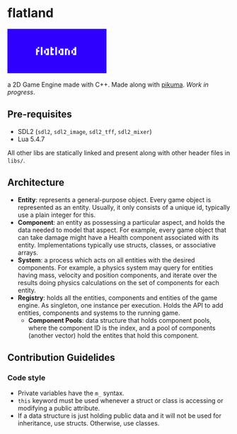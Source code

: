 # flatland

![flatland logo](docs/logo.png)

a 2D Game Engine made with C++. Made along with [pikuma](https://pikuma.com/courses/cpp-2d-game-engine-development). *Work in progress*.


## Pre-requisites
- SDL2 (`sdl2`, `sdl2_image`, `sdl2_tff`, `sdl2_mixer`)
- Lua 5.4.7

All other libs are statically linked and present along with other header files in `libs/`.

## Architecture

- **Entity**: represents a general-purpose object. Every game object is represented as an entity. Usually, it only consists of a unique id, typically use a plain integer for this.
- **Component**: an entity as possessing a particular aspect, and holds the data needed to model that aspect. For example, every game object that can take damage might have a Health component associated with its entity. Implementations typically use structs, classes, or associative arrays.
- **System**: a process which acts on all entities with the desired components. For example, a physics system may query for entities having mass, velocity and position components, and iterate over the results doing physics calculations on the set of components for each entity. 
- **Registry**: holds all the entities, components and entities of the game engine. As singleton, one instance per execution. Holds the API to add entities, components and systems to the running game.
  - **Component Pools**: data structure that holds component pools, where the component ID is the index, and a pool of components (another vector) hold the entites that hold this component.


## Contribution Guidelides

### Code style
- Private variables have the `m_` syntax.
- `this` keyword must be used whenever a struct or class is accessing or modifying a public attribute.
- If a data structure is just holding public data and it will not be used for inheritance, use structs. Otherwise, use classes.

